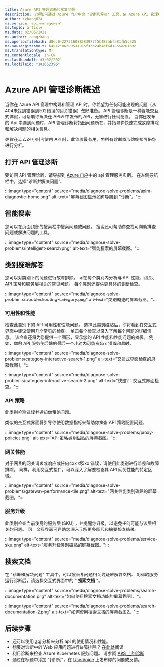 ```yaml
---
title: Azure API 管理诊断和解决问题
description: 了解如何通过 Azure 门户中的 "诊断和解决" 工具，在 Azure API 管理中对 API 的问题进行故障排除。
author: rzhang628
ms.service: api-management
ms.topic: article
ms.date: 02/05/2021
ms.author: rongzhang
ms.openlocfilehash: d8ec04227316088983977f5b487abfa81fb5c525
ms.sourcegitcommit: b4647f06c0953435af3cb24baaf6d15a5a761a9c
ms.translationtype: MT
ms.contentlocale: zh-CN
ms.lasthandoff: 03/02/2021
ms.locfileid: "101652396"
---
```

# <a name="azure-api-management-diagnostics-overview"></a>Azure API 管理诊断概述

当你在 Azure API 管理中构建和管理 API 时，你希望为任何可能出现的问题（从404未找到错误到502错误的网关错误）做好准备。 API 管理诊断是一种智能交互式体验，可帮助你解决在 APIM 中发布的 API，无需进行任何配置。 当你在发布的 Api 中遇到问题时，API 管理诊断将指出问题所在，并指导你快速完成故障排除和解决问题的相关信息。

尽管在过去24小时内使用 API 时，此体验最有用，但所有诊断图形始终都可供你进行分析。

## <a name="open-api-management-diagnostics"></a>打开 API 管理诊断

要访问 API 管理诊断，请导航到 [Azure 门户](https://portal.azure.com)中的 api 管理服务实例。 在左侧导航栏中，选择“诊断并解决问题”。

:::image type="content" source="media/diagnose-solve-problems/apim-diagnostic-home.png" alt-text="屏幕截图显示如何导航到 &quot;诊断&quot;。":::



## <a name="intelligent-search"></a>智能搜索

您可以在页面顶部的搜索栏中搜索问题或问题。 搜索还可帮助你查找可帮助排查问题或解决问题的工具。 

:::image type="content" source="media/diagnose-solve-problems/intelligent-search.png" alt-text="智能搜索的屏幕截图。":::


## <a name="troubleshooting-categories"></a>类别疑难解答

您可以对类别下的问题进行故障排除。 可在每个类别内分析与 API 性能、网关、API 策略和服务层相关的常见问题。 每个类别还提供更具体的诊断检查。 

:::image type="content" source="media/diagnose-solve-problems/troubleshooting-category.png" alt-text="类别概述的屏幕截图。":::


### <a name="availability-and-performance"></a>可用性和性能

检查此类别下的 API 可用性和性能问题。 选择此类别磁贴后，你将看到在交互式界面中建议使用几个常见的检查。 单击每个检查以深入了解每个问题的详细信息。 该检查还将为您提供一个图形，显示您的 API 性能和性能问题的摘要。 例如，你的 API 服务在后端的最后一个小时内可能有5xx 错误和超时。 

:::image type="content" source="media/diagnose-solve-problems/category-interactive-search-1.png" alt-text="交互式界面检查的屏幕截图1。":::



:::image type="content" source="media/diagnose-solve-problems/category-interactive-search-2.png" alt-text="快照2：交互式界面检查。":::

### <a name="api-policies"></a>API 策略

此类别检测错误并通知你策略问题。 

类似的交互式界面将引导你使用数据指标来帮助你排查 API 策略配置问题。

:::image type="content" source="media/diagnose-solve-problems/proxy-policies.png" alt-text="API 策略类别磁贴的屏幕截图。":::

### <a name="gateway-performance"></a>网关性能 

对于网关的网关请求或响应或任何4xx 或5xx 错误，请使用此类别进行监视和故障排除。 同样，利用交互式接口，可以深入了解要检查其 API 网关性能的特定区域。 

:::image type="content" source="media/diagnose-solve-problems/gateway-performance-tile.png" alt-text="网关性能类别磁贴的屏幕截图。":::

### <a name="service-upgrade"></a>服务升级

此类别检查当前使用的服务层 (SKU) ，并提醒你升级，以避免任何可能与该层相关的问题。 同一交互界面可帮助您深入了解更多图形和摘要检查结果。 

:::image type="content" source="media/diagnose-solve-problems/service-sku.png" alt-text="服务升级类别磁贴的屏幕截图。":::

## <a name="search-documentation"></a>搜索文档

在 "诊断和解决问题" 工具中，可以搜索与问题相关的疑难解答文档。 对你的服务运行诊断后，请选择交互式界面中的 " **搜索文档** "。 

 :::image type="content" source="media/diagnose-solve-problems/search-documentation.png" alt-text="如何使用搜索文档功能的屏幕截图1。":::


 :::image type="content" source="media/diagnose-solve-problems/search-documentation-2.png" alt-text="如何使用搜索文档的屏幕截图2。":::


## <a name="next-steps"></a>后续步骤

* 还可以使用 [api](howto-use-analytics.md) 分析来分析 api 的使用情况和性能。 
* 想要对诊断中的 Web 应用问题进行故障排除？ [在此处](../app-service/overview-diagnostics.md)阅读
* 利用诊断来检查 Azure Kubernetes 服务问题。 请参阅 [AKS 上的诊断](../aks/concepts-diagnostics.md)
* 通过在标题中添加 "[诊断]"，在 [UserVoice](https://feedback.azure.com/forums/248703-api-management) 上发布你的问题或反馈。
